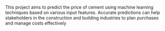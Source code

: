 
This project aims to predict the price of cement using machine learning techniques based on various input features. Accurate predictions can help stakeholders in the construction and building industries to plan purchases and manage costs effectively
